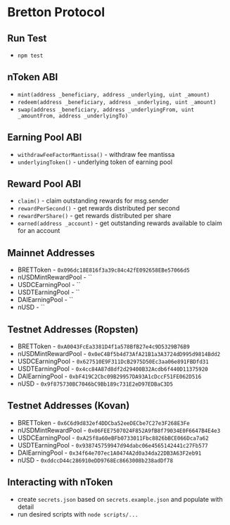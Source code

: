 # Bretton Protocol

## Run Test
- `npm test`

## nToken ABI
- `mint(address _beneficiary, address _underlying, uint _amount)`
- `redeem(address _beneficiary, address _underlying, uint _amount)`
- `swap(address _beneficiary, address _underlyingFrom, uint _amountFrom, address _underlyingTo)`

## Earning Pool ABI
- `withdrawFeeFactorMantissa()` - withdraw fee mantissa
- `underlyingToken()` - underlying token of earning pool

## Reward Pool ABI
- `claim()` - claim outstanding rewards for msg.sender
- `rewardPerSecond()` - get rewards distributed per second
- `rewardPerShare()` - get rewards distributed per share
- `earned(address _account)` - get outstanding rewards available to claim for an account

## Mainnet Addresses
- BRETToken - `0x096dc18E816f3a39c84c42fE092658EBe57066d5`
- nUSDMintRewardPool - ``
- USDCEarningPool - ``
- USDTEarningPool - ``
- DAIEarningPool - ``
- nUSD - ``

## Testnet Addresses (Ropsten)
- BRETToken - `0xA0043FcEa3381D4f1a578BfB27e4c9D5329B76B9`
- nUSDMintRewardPool - `0x0eC4Bf5b4d73AfA21B1a3A3724dD995d9814Bdd2`
- USDCEarningPool - `0x627510E9F311DcB2975D50Ec3aa06e891FBDfd31`
- USDTEarningPool - `0x4cc84A87d8df2d29400B32Acdb6f440D11375920`
- DAIEarningPool - `0xbF419C2Cbc09B29957DA93A1cDccF51FE062D516`
- nUSD - `0x9f875730BC7046bC9Bb189c731E2eD97EDBaC3D5`

## Testnet Addresses (Kovan)
- BRETToken - `0x6C6d9d832ef4DDCba52eeDECbe7C27e3F268E3Fe`
- nUSDMintRewardPool - `0x06FEE7507024F852A9fB8f79034E0F6647B4E4e3`
- USDCEarningPool - `0xA25f8a60eBFb0733011Fbc8826bBCE066Dca7a62`
- USDTEarningPool - `0x938745759947d94dabc06e4565142441c27Fb577`
- DAIEarningPool - `0x34f64e707ec1A0474A2d0a34da22DB3A63F2eb91`
- nUSD - `0xddccD44c286910eDD9768Ec8663008b238adDf78`

## Interacting with nToken
- create `secrets.json` based on `secrets.example.json` and populate with detail
- run desired scripts with `node scripts/...`
